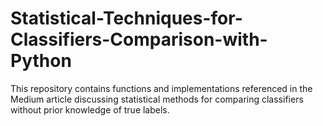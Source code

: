 # Statistical-Techniques-for-Classifiers-Comparison-with-Python

This repository contains functions and implementations referenced in the Medium article discussing statistical methods for comparing classifiers without prior knowledge of true labels.

